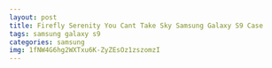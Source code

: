 ```yaml
---
layout: post
title: Firefly Serenity You Cant Take Sky Samsung Galaxy S9 Case
tags: samsung galaxy s9
categories: samsung
img: 1fNW4G6hg2WXTxu6K-ZyZEsOz1zszomzI
---
```

